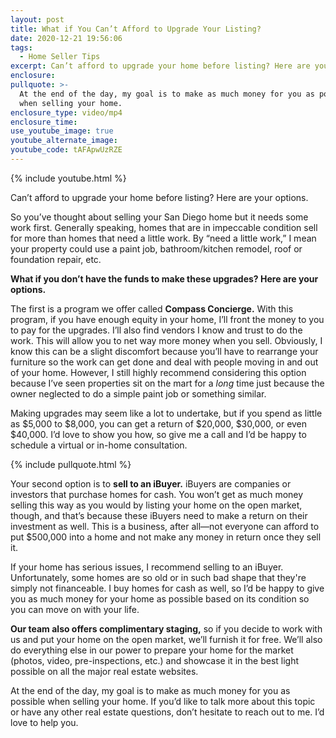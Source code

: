 ```yaml
---
layout: post
title: What if You Can’t Afford to Upgrade Your Listing?
date: 2020-12-21 19:56:06
tags:
  - Home Seller Tips
excerpt: Can’t afford to upgrade your home before listing? Here are your options.
enclosure:
pullquote: >-
  At the end of the day, my goal is to make as much money for you as possible
  when selling your home.
enclosure_type: video/mp4
enclosure_time:
use_youtube_image: true
youtube_alternate_image:
youtube_code: tAFApwUzRZE
---
```


{% include youtube.html %}

Can’t afford to upgrade your home before listing? Here are your options.

So you’ve thought about selling your San Diego home but it needs some work first. Generally speaking, homes that are in impeccable condition sell for more than homes that need a little work. By “need a little work,” I mean your property could use a paint job, bathroom/kitchen remodel, roof or foundation repair, etc.&nbsp;

**What if you don’t have the funds to make these upgrades? Here are your options.&nbsp;**

The first is a program we offer called **Compass Concierge.** With this program, if you have enough equity in your home, I’ll front the money to you to pay for the upgrades. I’ll also find vendors I know and trust to do the work. This will allow you to net way more money when you sell. Obviously, I know this can be a slight discomfort because you’ll have to rearrange your furniture so the work can get done and deal with people moving in and out of your home. However, I still highly recommend considering this option because I’ve seen properties sit on the mart for a *long* time just because the owner neglected to do a simple paint job or something similar.&nbsp;

Making upgrades may seem like a lot to undertake, but if you spend as little as $5,000 to $8,000, you can get a return of $20,000, $30,000, or even $40,000. I’d love to show you how, so give me a call and I’d be happy to schedule a virtual or in-home consultation.

{% include pullquote.html %}

Your second option is to **sell to an iBuyer.** iBuyers are companies or investors that purchase homes for cash. You won’t get as much money selling this way as you would by listing your home on the open market, though, and that’s because these iBuyers need to make a return on their investment as well. This is a business, after all—not everyone can afford to put $500,000 into a home and not make any money in return once they sell it.&nbsp;

If your home has serious issues, I recommend selling to an iBuyer. Unfortunately, some homes are so old or in such bad shape that they're simply not financeable. I buy homes for cash as well, so I’d be happy to give you as much money for your home as possible based on its condition so you can move on with your life.&nbsp;

**Our team also offers complimentary staging,** so if you decide to work with us and put your home on the open market, we’ll furnish it for free. We’ll also do everything else in our power to prepare your home for the market (photos, video, pre-inspections, etc.) and showcase it in the best light possible on all the major real estate websites.&nbsp;

At the end of the day, my goal is to make as much money for you as possible when selling your home. If you’d like to talk more about this topic or have any other real estate questions, don’t hesitate to reach out to me. I’d love to help you.
